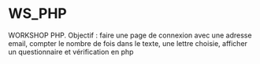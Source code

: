 # WS_PHP
WORKSHOP PHP. Objectif : faire une page de connexion avec une adresse email, compter le nombre de fois dans le texte, une lettre choisie, afficher un questionnaire et vérification en php
